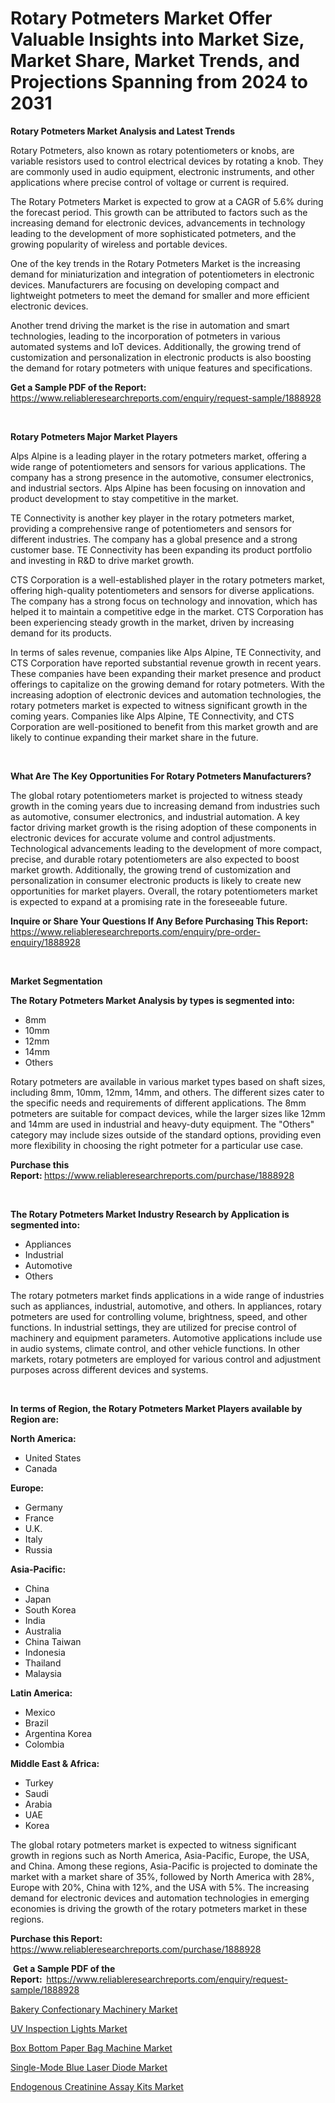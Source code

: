 <p><h1>Rotary Potmeters Market Offer Valuable Insights into Market Size, Market Share, Market Trends, and Projections Spanning from 2024 to 2031</h1></p><p><strong>Rotary Potmeters Market Analysis and Latest Trends</strong></p>
<p><p>Rotary Potmeters, also known as rotary potentiometers or knobs, are variable resistors used to control electrical devices by rotating a knob. They are commonly used in audio equipment, electronic instruments, and other applications where precise control of voltage or current is required.</p><p>The Rotary Potmeters Market is expected to grow at a CAGR of 5.6% during the forecast period. This growth can be attributed to factors such as the increasing demand for electronic devices, advancements in technology leading to the development of more sophisticated potmeters, and the growing popularity of wireless and portable devices.</p><p>One of the key trends in the Rotary Potmeters Market is the increasing demand for miniaturization and integration of potentiometers in electronic devices. Manufacturers are focusing on developing compact and lightweight potmeters to meet the demand for smaller and more efficient electronic devices.</p><p>Another trend driving the market is the rise in automation and smart technologies, leading to the incorporation of potmeters in various automated systems and IoT devices. Additionally, the growing trend of customization and personalization in electronic products is also boosting the demand for rotary potmeters with unique features and specifications.</p></p>
<p><strong>Get a Sample PDF of the Report:&nbsp;</strong> <a href="https://www.reliableresearchreports.com/enquiry/request-sample/1888928">https://www.reliableresearchreports.com/enquiry/request-sample/1888928</a></p>
<p>&nbsp;</p>
<p><strong>Rotary Potmeters Major Market Players</strong></p>
<p><p>Alps Alpine is a leading player in the rotary potmeters market, offering a wide range of potentiometers and sensors for various applications. The company has a strong presence in the automotive, consumer electronics, and industrial sectors. Alps Alpine has been focusing on innovation and product development to stay competitive in the market.</p><p>TE Connectivity is another key player in the rotary potmeters market, providing a comprehensive range of potentiometers and sensors for different industries. The company has a global presence and a strong customer base. TE Connectivity has been expanding its product portfolio and investing in R&D to drive market growth.</p><p>CTS Corporation is a well-established player in the rotary potmeters market, offering high-quality potentiometers and sensors for diverse applications. The company has a strong focus on technology and innovation, which has helped it to maintain a competitive edge in the market. CTS Corporation has been experiencing steady growth in the market, driven by increasing demand for its products.</p><p>In terms of sales revenue, companies like Alps Alpine, TE Connectivity, and CTS Corporation have reported substantial revenue growth in recent years. These companies have been expanding their market presence and product offerings to capitalize on the growing demand for rotary potmeters. With the increasing adoption of electronic devices and automation technologies, the rotary potmeters market is expected to witness significant growth in the coming years. Companies like Alps Alpine, TE Connectivity, and CTS Corporation are well-positioned to benefit from this market growth and are likely to continue expanding their market share in the future.</p></p>
<p>&nbsp;</p>
<p><strong>What Are The Key Opportunities For Rotary Potmeters Manufacturers?</strong></p>
<p><p>The global rotary potentiometers market is projected to witness steady growth in the coming years due to increasing demand from industries such as automotive, consumer electronics, and industrial automation. A key factor driving market growth is the rising adoption of these components in electronic devices for accurate volume and control adjustments. Technological advancements leading to the development of more compact, precise, and durable rotary potentiometers are also expected to boost market growth. Additionally, the growing trend of customization and personalization in consumer electronic products is likely to create new opportunities for market players. Overall, the rotary potentiometers market is expected to expand at a promising rate in the foreseeable future.</p></p>
<p><strong>Inquire or Share Your Questions If Any Before Purchasing This Report:</strong> <a href="https://www.reliableresearchreports.com/enquiry/pre-order-enquiry/1888928">https://www.reliableresearchreports.com/enquiry/pre-order-enquiry/1888928</a></p>
<p>&nbsp;</p>
<p><strong>Market Segmentation</strong></p>
<p><strong>The Rotary Potmeters Market Analysis by types is segmented into:</strong></p>
<p><ul><li>8mm</li><li>10mm</li><li>12mm</li><li>14mm</li><li>Others</li></ul></p>
<p><p>Rotary potmeters are available in various market types based on shaft sizes, including 8mm, 10mm, 12mm, 14mm, and others. The different sizes cater to the specific needs and requirements of different applications. The 8mm potmeters are suitable for compact devices, while the larger sizes like 12mm and 14mm are used in industrial and heavy-duty equipment. The "Others" category may include sizes outside of the standard options, providing even more flexibility in choosing the right potmeter for a particular use case.</p></p>
<p><strong>Purchase this Report:&nbsp;</strong><a href="https://www.reliableresearchreports.com/purchase/1888928">https://www.reliableresearchreports.com/purchase/1888928</a></p>
<p>&nbsp;</p>
<p><strong>The Rotary Potmeters Market Industry Research by Application is segmented into:</strong></p>
<p><ul><li>Appliances</li><li>Industrial</li><li>Automotive</li><li>Others</li></ul></p>
<p><p>The rotary potmeters market finds applications in a wide range of industries such as appliances, industrial, automotive, and others. In appliances, rotary potmeters are used for controlling volume, brightness, speed, and other functions. In industrial settings, they are utilized for precise control of machinery and equipment parameters. Automotive applications include use in audio systems, climate control, and other vehicle functions. In other markets, rotary potmeters are employed for various control and adjustment purposes across different devices and systems.</p></p>
<p>&nbsp;</p>
<p><strong>In terms of Region, the Rotary Potmeters Market Players available by Region are:</strong></p>
<p>
    <p> <strong> North America: </strong>
        <ul>
            <li>United States</li>
            <li>Canada</li>
        </ul>
        </p> 
    <p> <strong> Europe: </strong>
        <ul>
            <li>Germany</li>
            <li>France</li>
            <li>U.K.</li>
            <li>Italy</li>
            <li>Russia</li>
        </ul>
        </p> 
    <p> <strong> Asia-Pacific: </strong>
        <ul>
            <li>China</li>
            <li>Japan</li>
            <li>South Korea</li>
            <li>India</li>
            <li>Australia</li>
            <li>China Taiwan</li>
            <li>Indonesia</li>
            <li>Thailand</li>
            <li>Malaysia</li>
        </ul>
        </p> 
    <p> <strong> Latin America: </strong>
        <ul>
            <li>Mexico</li>
            <li>Brazil</li>
            <li>Argentina Korea</li>
            <li>Colombia</li>
        </ul>
        </p> 
    <p> <strong> Middle East & Africa: </strong>
        <ul>
            <li>Turkey</li>
            <li>Saudi</li>
            <li>Arabia</li>
            <li>UAE</li>
            <li>Korea</li>
        </ul>
    </p>
    </p>
<p><p>The global rotary potmeters market is expected to witness significant growth in regions such as North America, Asia-Pacific, Europe, the USA, and China. Among these regions, Asia-Pacific is projected to dominate the market with a market share of 35%, followed by North America with 28%, Europe with 20%, China with 12%, and the USA with 5%. The increasing demand for electronic devices and automation technologies in emerging economies is driving the growth of the rotary potmeters market in these regions.</p></p>
<p><strong>Purchase this Report: </strong><a href="https://www.reliableresearchreports.com/purchase/1888928">https://www.reliableresearchreports.com/purchase/1888928</a></p>
<p>&nbsp;<strong>Get a Sample PDF of the Report:&nbsp;&nbsp;</strong><a href="https://www.reliableresearchreports.com/enquiry/request-sample/1888928">https://www.reliableresearchreports.com/enquiry/request-sample/1888928</a></p>
<p><strong></strong></p>
<p><p><a href="https://automatic-knee-4c7.notion.site/Bakery-Confectionary-Machinery-Market-Growth-Market-Trends-COVID-19-Impact-and-Forecasts-for-peri-91ec48665b484e94be5c34fd3710708b">Bakery Confectionary Machinery Market</a></p><p><a href="https://view.publitas.com/reportprime-1/global-uv-inspection-lights-market-size-and-market-trends-insights-and-projections-from-2024-to-2031/">UV Inspection Lights Market</a></p><p><a href="https://github.com/peachesmcdowel1/Market-Research-Report-List-1/blob/main/box-bottom-paper-bag-machine-market.md">Box Bottom Paper Bag Machine Market</a></p><p><a href="https://woozy-pyroraptor-a1f.notion.site/Single-Mode-Blue-Laser-Diode-Market-Size-and-Growth-Market-Segmentation-Regional-and-Country-Break-5c88932a2cdd49339d22c5446d170c1a">Single-Mode Blue Laser Diode Market</a></p><p><a href="https://github.com/redneck06/Market-Research-Report-List-2/blob/main/endogenous-creatinine-assay-kits-market.md">Endogenous Creatinine Assay Kits Market</a></p></p>